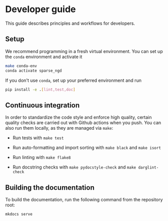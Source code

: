# Developer guide

This guide describes principles and workflows for developers.

## Setup

We recommend programming in a fresh virtual environment. You can set up the
`conda` environment and activate it

```bash
make conda-env
conda activate sparse_ngd
```

If you don't use `conda`, set up your preferred environment and run
```bash
pip install -e .[lint,test,doc]
```

## Continuous integration

In order to standardize the code style and enforce high quality, certain quality
checks are carried out with Github actions when you push. You can also run them
locally, as they are managed via `make`:

- Run tests with `make test`

- Run auto-formatting and import sorting with `make black` and `make isort`

- Run linting with `make flake8`

- Run docstring checks with `make pydocstyle-check` and `make darglint-check`

## Building the documentation

To build the documentation, run the following command from the repository root:

```bash
mkdocs serve
```
